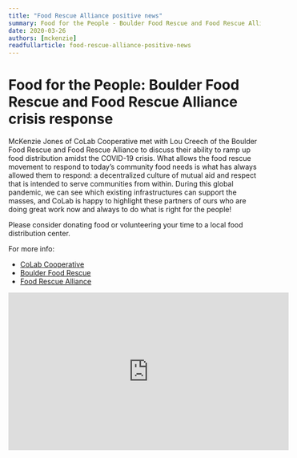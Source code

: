```yaml
---
title: "Food Rescue Alliance positive news"
summary: Food for the People - Boulder Food Rescue and Food Rescue Alliance crisis response
date: 2020-03-26
authors: [mckenzie]
readfullarticle: food-rescue-alliance-positive-news
---
```


# Food for the People: Boulder Food Rescue and Food Rescue Alliance crisis response

McKenzie Jones of CoLab Cooperative met with Lou Creech of the Boulder Food Rescue and Food Rescue Alliance to discuss their ability to ramp up food distribution amidst the COVID-19 crisis. What allows the food rescue movement to respond to today’s community food needs is what has always allowed them to respond: a decentralized culture of mutual aid and respect that is intended to serve communities from within. During this global pandemic, we can see which existing infrastructures can support the masses, and CoLab is happy to highlight these partners of ours who are doing great work now and always to do what is right for the people!

Please consider donating food or volunteering your time to a local food distribution center.

For more info:

* [CoLab Cooperative](https://colab.coop/)
* [Boulder Food Rescue](http://boulderfoodrescue.org/)
* [Food Rescue Alliance](http://foodrescuealliance.org/)

<iframe width="560" height="315" src="https://www.youtube.com/embed/ogIbmVq8UXs" frameborder="0" allow="accelerometer; autoplay; encrypted-media; gyroscope; picture-in-picture" allowfullscreen></iframe>

